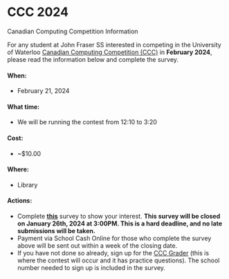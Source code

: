 # CCC 2024
Canadian Computing Competition Information

For any student at John Fraser SS interested in competing in the University of Waterloo [Canadian Computing Competition (CCC)](https://www.cemc.uwaterloo.ca/contests/ccc-cco.html) in **February 2024**, please read the information below and complete the survey.

#### When:
- February 21, 2024

#### What time:
- We will be running the contest from 12:10 to 3:20

#### Cost:
- ~$10.00

#### Where:
- Library

#### Actions:
- Complete [**this**](#) survey to show your interest. **This survey will be closed on January 26th, 2024 at 3:00PM. This is a hard deadline, and no late submissions will be taken.**
- Payment via School Cash Online for those who complete the survey above will be sent out within a week of the closing date.
- If you have not done so already, sign up for the [CCC Grader](https://cccgrader.com/) (this is where the contest will occur and it has practice questions). The school number needed to sign up is included in the survey.
